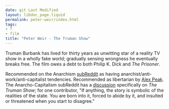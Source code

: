 ```yaml
---
date: git Last Modified
layout: libdoc_page.liquid
permalink: peter-weir/index.html
tags:
- T
- film
title: "Peter Weir - The Truman Show"
---
```


Truman Burbank has lived for thirty years as unwitting  star of a reality TV show in a wholly fake world; gradually sensing wrongness he  eventually breaks free. The film owes a debt to both Philip K. Dick and _The  Prisoner_.

Recommended on the Anarchism <a href="https://www.reddit.com/r/Anarchism/comments/1953qj/have_you_any_movie_recommendations_containing/"> subReddit</a> as having anarchist/anti-work/anti-capitalist tendencies.  Recommended as libertarian by <a href="http://alexpeak.com/art/films/tts/">Alex  Peak</a>. The Anarcho-Capitalism subReddit has a <a href="https://www.reddit.com/r/Anarcho_Capitalism/comments/nrl91/the_truman_show_movie/"> discussion</a> specifically on _The Truman Show_; for one contributor, "If  anything, the story is symbolic of the realities of the state. You are born into  it, forced to abide by it, and insulted or threatened when you start to  disagree."